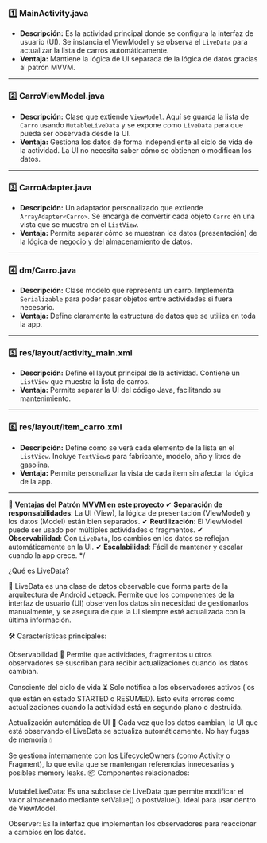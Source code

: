 ### 1️⃣ MainActivity.java
- **Descripción:** Es la actividad principal donde se configura la interfaz de usuario (UI). Se instancia el ViewModel y se observa el `LiveData` para actualizar la lista de carros automáticamente.
- **Ventaja:** Mantiene la lógica de UI separada de la lógica de datos gracias al patrón MVVM.

---

### 2️⃣ CarroViewModel.java
- **Descripción:** Clase que extiende `ViewModel`. Aquí se guarda la lista de `Carro` usando `MutableLiveData` y se expone como `LiveData` para que pueda ser observada desde la UI.
- **Ventaja:** Gestiona los datos de forma independiente al ciclo de vida de la actividad. La UI no necesita saber cómo se obtienen o modifican los datos.

---

### 3️⃣ CarroAdapter.java
- **Descripción:** Un adaptador personalizado que extiende `ArrayAdapter<Carro>`. Se encarga de convertir cada objeto `Carro` en una vista que se muestra en el `ListView`.
- **Ventaja:** Permite separar cómo se muestran los datos (presentación) de la lógica de negocio y del almacenamiento de datos.

---

### 4️⃣ dm/Carro.java
- **Descripción:** Clase modelo que representa un carro. Implementa `Serializable` para poder pasar objetos entre actividades si fuera necesario.
- **Ventaja:** Define claramente la estructura de datos que se utiliza en toda la app.

---

### 5️⃣ res/layout/activity_main.xml
- **Descripción:** Define el layout principal de la actividad. Contiene un `ListView` que muestra la lista de carros.
- **Ventaja:** Permite separar la UI del código Java, facilitando su mantenimiento.

---

### 6️⃣ res/layout/item_carro.xml
- **Descripción:** Define cómo se verá cada elemento de la lista en el `ListView`. Incluye `TextView`s para fabricante, modelo, año y litros de gasolina.
- **Ventaja:** Permite personalizar la vista de cada item sin afectar la lógica de la app.

---

🎯 **Ventajas del Patrón MVVM en este proyecto**
✔ **Separación de responsabilidades**: La UI (View), la lógica de presentación (ViewModel) y los datos (Model) están bien separados.
✔ **Reutilización**: El ViewModel puede ser usado por múltiples actividades o fragmentos.
✔ **Observabilidad**: Con `LiveData`, los cambios en los datos se reflejan automáticamente en la UI.
✔ **Escalabilidad**: Fácil de mantener y escalar cuando la app crece.
*/


¿Qué es LiveData?

📌 LiveData es una clase de datos observable que forma parte de la arquitectura de Android Jetpack. Permite que los componentes de la interfaz de usuario (UI) observen los datos sin necesidad de gestionarlos manualmente, y se asegura de que la UI siempre esté actualizada con la última información.

🛠️ Características principales:

Observabilidad 🧐
Permite que actividades, fragmentos u otros observadores se suscriban para recibir actualizaciones cuando los datos cambian.

Consciente del ciclo de vida ⏳
Solo notifica a los observadores activos (los que están en estado STARTED o RESUMED). Esto evita errores como actualizaciones cuando la actividad está en segundo plano o destruida.

Actualización automática de UI 🔄
Cada vez que los datos cambian, la UI que está observando el LiveData se actualiza automáticamente.
No hay fugas de memoria 💧

Se gestiona internamente con los LifecycleOwners (como Activity o Fragment), lo que evita que se mantengan referencias innecesarias y posibles memory leaks.
📦 Componentes relacionados:

MutableLiveData:
Es una subclase de LiveData que permite modificar el valor almacenado mediante setValue() o postValue(). Ideal para usar dentro de ViewModel.

Observer:
Es la interfaz que implementan los observadores para reaccionar a cambios en los datos.
